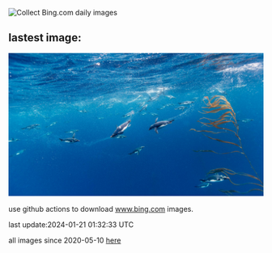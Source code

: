 ![Collect Bing.com daily images](https://github.com/counter2015/bing-daily-images/workflows/Collect%20Bing.com%20daily%20images/badge.svg)
## lastest image:
![](images/MacaroniPenguins.jpg)

use github actions to download www.bing.com images.

last update:2024-01-21 01:32:33 UTC

all images since 2020-05-10 [here](https://github.com/counter2015/bing-daily-images/tree/master/images) 
